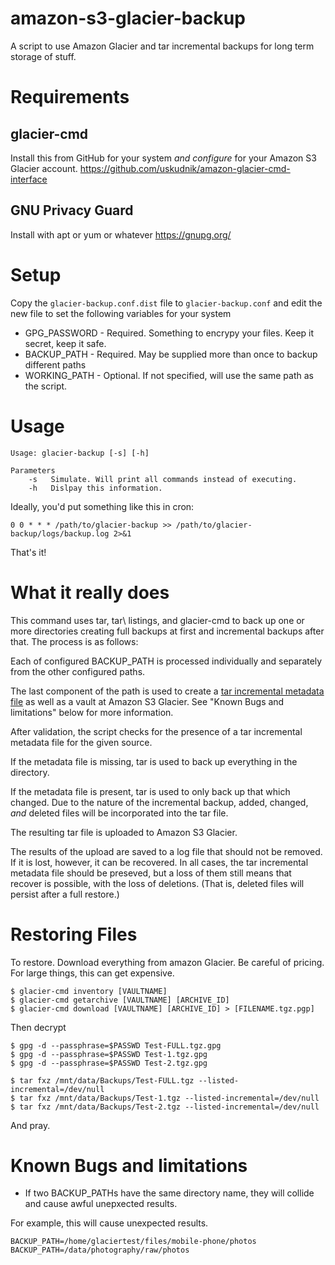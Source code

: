 # amazon-s3-glacier-backup

A script to use Amazon Glacier and tar incremental backups for long term storage of stuff. 

# Requirements

## glacier-cmd
Install this from GitHub for your system *and configure* for your Amazon S3 Glacier account.
https://github.com/uskudnik/amazon-glacier-cmd-interface

## GNU Privacy Guard
Install with apt or yum or whatever
https://gnupg.org/

# Setup
Copy the `glacier-backup.conf.dist` file to `glacier-backup.conf` and edit the new file to set the following variables for your system
* GPG_PASSWORD - Required. Something to encrypy your files. Keep it secret, keep it safe.
* BACKUP_PATH - Required. May be supplied more than once to backup different paths
* WORKING_PATH - Optional. If not specified, will use the same path as the script.

# Usage
```
Usage: glacier-backup [-s] [-h]

Parameters
    -s   Simulate. Will print all commands instead of executing.
    -h   Dislpay this information.
```
Ideally, you'd put something like this in cron:

```
0 0 * * * /path/to/glacier-backup >> /path/to/glacier-backup/logs/backup.log 2>&1
```
That's it!

# What it really does

This command uses tar, tar\ listings, and glacier-cmd to back up one or more directories creating full 
backups at first and incremental backups after that. The process is as follows:

Each of configured BACKUP_PATH is processed individually and separately from the other configured paths.

The last component of the path is used to create a [tar incremental metadata file](https://www.gnu.org/software/tar/manual/html_chapter/tar_5.html#SEC96) 
as well as a vault at Amazon S3 Glacier. See "Known Bugs and limitations" below for more information.

After validation, the script checks for the presence of a tar incremental metadata file for the given source. 

If the metadata file is missing, tar is used to back up everything in the directory.

If the metadata file is present, tar is used to only back up that which changed. Due to the nature of the incremental
backup, added, changed, *and* deleted files will be incorporated into the tar file.

The resulting tar file is uploaded to Amazon S3 Glacier.

The results of the upload are saved to a log file that should not be removed. If it is lost, however, it can be recovered. 
In all cases, the tar incremental metadata file should be preseved, but a loss of them still means that recover is possible,
with the loss of deletions. (That is, deleted files will persist after a full restore.)

# Restoring Files

To restore. Download everything from amazon Glacier. Be careful of pricing. For large things, this can get expensive.

```
$ glacier-cmd inventory [VAULTNAME]
$ glacier-cmd getarchive [VAULTNAME] [ARCHIVE_ID]
$ glacier-cmd download [VAULTNAME] [ARCHIVE_ID] > [FILENAME.tgz.pgp]
```

Then decrypt


```
$ gpg -d --passphrase=$PASSWD Test-FULL.tgz.gpg
$ gpg -d --passphrase=$PASSWD Test-1.tgz.gpg
$ gpg -d --passphrase=$PASSWD Test-2.tgz.gpg

$ tar fxz /mnt/data/Backups/Test-FULL.tgz --listed-incremental=/dev/null
$ tar fxz /mnt/data/Backups/Test-1.tgz --listed-incremental=/dev/null
$ tar fxz /mnt/data/Backups/Test-2.tgz --listed-incremental=/dev/null
```

And pray.

# Known Bugs and limitations

* If two BACKUP_PATHs have the same directory name, they will collide and cause awful unepxected results. 

For example, this will cause unexpected results.

    BACKUP_PATH=/home/glaciertest/files/mobile-phone/photos
    BACKUP_PATH=/data/photography/raw/photos 



